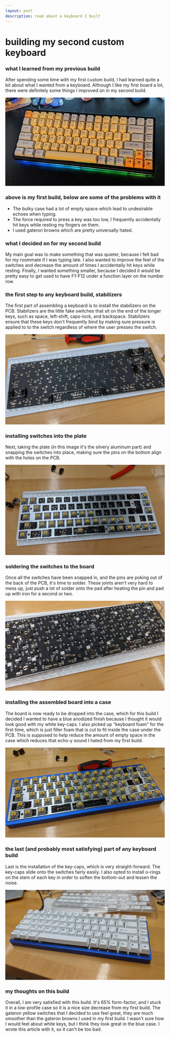 ```yaml
---
layout: post
description: read about a keyboard I built
---
```

# building my second custom keyboard
### what I learned from my previous build

After spending some time with my first custom build, I had learned quite a bit about what I wanted from a keyboard. Although I like my first board a lot, there were definitely some things I improved on in my second build.

![A keyboard roughly 75% the normal size of a keyboard, sitting on a desk. It has a band of light emanating from the bottom.](/assets/keyboard0.webp "my first custom mechanical keyboard")

### above is my first build, below are some of the problems with it
- The bulky case had a lot of empty space which lead to undesirable echoes when typing.
- The force required to press a key was too low, I frequently accidentally hit keys while resting my fingers on them.
- I used gateron browns which are pretty universally hated.

### what I decided on for my second build
My main goal was to make something that was quieter, because I felt bad for my roommate if I was typing late. I also wanted to improve the feel of the switches and decrease the amount of times I accidentally hit keys while resting. Finally, I wanted something smaller, because I decided it would be pretty easy to get used to have F1-F12 under a function layer on the number row.

### the first step to any keyboard build, stabilizers
The first part of assembling a keyboard is to install the stabilizers on the PCB. Stabilizers are the little fake switches that sit on the end of the longer keys, such as space, left-shift, caps-lock, and backspace. Stabilizers ensure that these keys don't frequently bind by making sure pressure is applied to to the switch regardless of where the user presses the switch.

![A printed circuit board sitting on a desk. It has small plastic and wire components installed, called stabilizers.'](/assets/keyboard2.webp "the skeleton of a keyboard")

### installing switches into the plate
Next, taking the plate (in this image it's the silvery aluminum part) and snapping the switches into place, making sure the pins on the bottom align with the holes on the PCB.

![A partially assembled keyboard, sitting on a desk. The circuit board and switches are completely exposed, and it has no case.](/assets/keyboard4.webp "it's starting to look like a keyboard")

### soldering the switches to the board
Once all the switches have been snapped in, and the pins are poking out of the back of the PCB, it's time to solder. These joints aren't very hard to mess up, just push a lot of solder onto the pad after heating the pin and pad up with iron for a second or two.

![A closeup of the PCB, after all the switches have been soldered into place.](/assets/keyboard5.webp "rate my solder joints")

### installing the assembled board into a case
The board is now ready to be dropped into the case, which for this build I decided I wanted to have a blue anodized finish because I thought it would look good with my white key-caps. I also picked up "keyboard foam" for the first time, which is just filler foam that is cut to fit inside the case under the PCB. This is supposed to help reduce the amount of empty space in the case which reduces that echo-y sound I hated from my first build.

![The assembled board, fit snugly into the case. The switches are still exposed.](/assets/keyboard8.webp "like a glove")

### the last (and probably most satisfying) part of any keyboard build
Last is the installation of the key-caps, which is very straight-forward. The key-caps slide onto the switches fairly easily. I also opted to install o-rings on the stem of each key in order to soften the bottom-out and lessen the noise.

![The keyboard, fully assembled. It has a blue case, white keys and black legends.](/assets/keyboard9.webp "a really pretty keyboard")

### my thoughts on this build
Overall, I am very satisfied with this build. It's 65% form-factor, and I stuck it in a low-profile case so it is a nice size decrease from my first build. The gateron yellow switches that I decided to use feel great, they are much smoother than the gateron browns I used in my first build. I wasn't sure how I would feel about white keys, but I think they look great in the blue case. I wrote this article with it, so it can't be too bad.